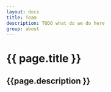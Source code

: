 ```yaml
---
layout: docs
title: Team
description: TODO what do we do here
group: about
---
```


# {{ page.title }}
## {{page.description }}